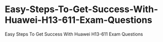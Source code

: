 # Easy-Steps-To-Get-Success-With-Huawei-H13-611-Exam-Questions
Easy Steps To Get Success With Huawei H13-611 Exam Questions

